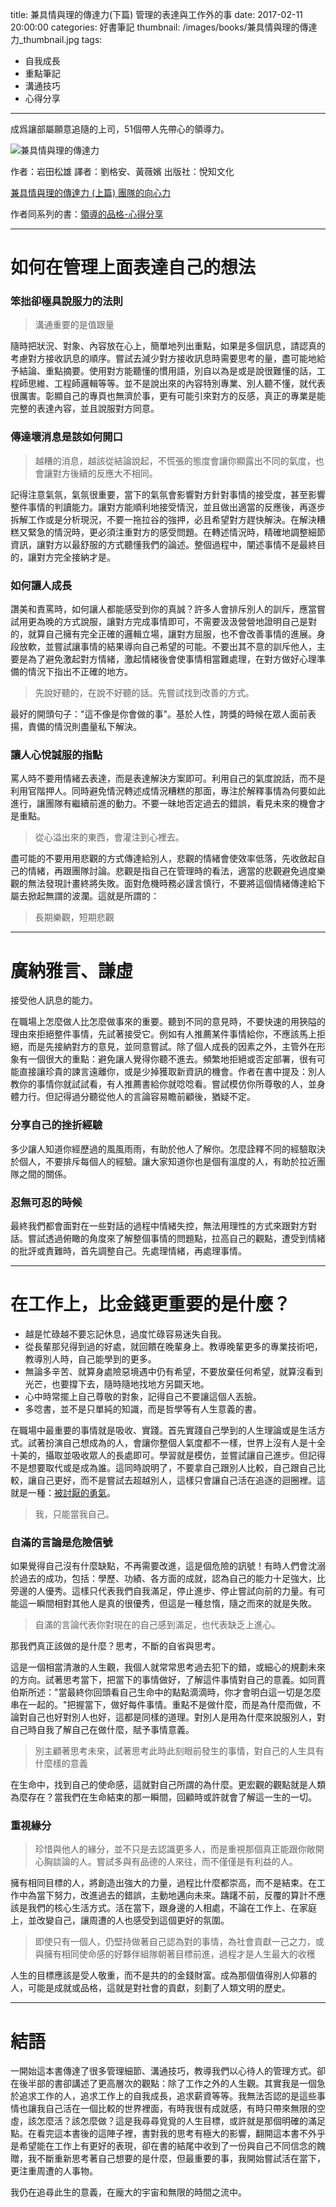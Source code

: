 title: 兼具情與理的傳達力(下篇) 管理的表達與工作外的事
date: 2017-02-11 20:00:00
categories: 好書筆記
thumbnail: /images/books/兼具情與理的傳達力_thumbnail.jpg
tags:
- 自我成長
- 重點筆記
- 溝通技巧
- 心得分享
---

成爲讓部屬願意追隨的上司，51個帶人先帶心的領導力。

![兼具情與理的傳達力](/images/books/兼具情與理的傳達力.jpg)

作者：岩田松雄
譯者：劉格安、黃薇嬪
出版社：悅知文化

[兼具情與理的傳達力 (上篇) 團隊的向心力](/2017/02/11/20170211_BOOKS_兼具情與理的傳達力-1/)

作者同系列的書：[領導的品格-心得分享](/2017/03/03/20170303_BOOKS_領導的品格/)

*****

# 如何在管理上面表達自己的想法

### 笨拙卻極具說服力的法則

> 溝通重要的是值跟量

隨時把狀況、對象、內容放在心上，簡單地列出重點，如果是多個訊息，請認真的考慮對方接收訊息的順序。嘗試去減少對方接收訊息時需要思考的量，盡可能地給予結論、重點摘要。使用對方能聽懂的慣用語，別自以為是或是說很難懂的話，工程師思維、工程師邏輯等等。並不是說出來的內容特別專業、別人聽不懂，就代表很厲害。彰顯自己的專頁也無濟於事，更有可能引來對方的反感，真正的專業是能完整的表達內容，並且說服對方同意。

### 傳達壞消息是該如何開口

<!-- more -->

> 越糟的消息，越該從結論說起，不慌張的態度會讓你顯露出不同的氣度，也會讓對方後續的反應大不相同。

記得注意氣氛，氣氛很重要，當下的氣氛會影響對方針對事情的接受度，甚至影響整件事情的判讀能力。讓對方能順利地接受情況，並且做出適當的反應後，再逐步拆解工作或是分析現況，不要一拖拉谷的強押，必且希望對方趕快解決。在解決糟糕又緊急的情況時，更必須注重對方的感受問題。在轉述情況時，精確地調整細節資訊，讓對方以最舒服的方式聽懂我們的論述。整個過程中，闡述事情不是最終目的，讓對方完全接納才是。

### 如何讓人成長

讚美和責罵時，如何讓人都能感受到你的真誠？許多人會排斥別人的訓斥，應當嘗試用更為晚的方式說服，讓對方完成事情即可，不需要汲汲營營地證明自己是對的，就算自己擁有完全正確的邏輯立場，讓對方屈服，也不會改善事情的進展。身段放軟，並嘗試讓事情的結果導向自己希望的可能。不要出其不意的訓斥他人，主要是為了避免激起對方情緒，激起情緒後會使事情相當難處理，在對方做好心理準備的情況下指出不正確的地方。

> 先說好聽的，在說不好聽的話。先嘗試找到改善的方式。

最好的開頭句子："這不像是你會做的事"。基於人性，誇獎的時候在眾人面前表揚，責備的情況則盡量私下解決。

### 讓人心悅誠服的指點

罵人時不要用情緒去表達，而是表達解決方案即可。利用自己的氣度說話，而不是利用官階押人。同時避免情況轉述成情況糟糕的那面，專注於解釋事情為何要如此進行，讓團隊有繼續前進的動力。不要一昧地否定過去的錯誤，看見未來的機會才是重點。

> 從心溢出來的東西，會灌注到心裡去。

盡可能的不要用用悲觀的方式傳達給別人，悲觀的情緒會使效率低落，先收斂起自己的情緒，再跟團隊討論。悲觀是指自己在管理時的看法，適當的悲觀避免過度樂觀的無法發現計畫終將失敗。面對危機時務必謹言慎行，不要將這個情緒傳達給下屬去掀起無謂的波瀾。這就是所謂的：

> 長期樂觀，短期悲觀

****

# 廣納雅言、謙虛

接受他人訊息的能力。

在職場上怎麼做人比怎麼做事來的重要。聽到不同的意見時，不要快速的用狹隘的理由來拒絕整件事情，先試著接受它。例如有人推薦某件事情給你，不應該馬上拒絕，而是先接納對方的意見，並同意嘗試。除了個人成長的因素之外，主管外在形象有一個很大的重點：避免讓人覺得你聽不進去。頻繁地拒絕或否定部署，很有可能直接讓珍貴的諫言遠離你，或是少掉獲取新資訊的機會。作者在書中提及：別人教你的事情你就試試看，有人推薦書給你就唸唸看。嘗試模仿你所尊敬的人，並身體力行。但記得過分聽從他人的言論容易瞻前顧後，猶疑不定。

### 分享自己的挫折經驗

多少讓人知道你經歷過的風風雨雨，有助於他人了解你。怎麼詮釋不同的經驗取決於個人，不要排斥每個人的經驗。讓大家知道你也是個有溫度的人，有助於拉近團隊之間的關係。

### 忍無可忍的時候

最終我們都會面對在一些對話的過程中情緒失控，無法用理性的方式來跟對方對話。嘗試透過俯瞰的角度來了解整個事情的問題點，拉高自己的觀點，遭受到情緒的批評或責難時，首先調整自己。先處理情緒，再處理事情。

*****

# 在工作上，比金錢更重要的是什麼？

* 越是忙碌越不要忘記休息，過度忙碌容易迷失自我。
* 從長輩那兒得到過的好處，就回饋在晚輩身上。教導晚輩更多的專業技術吧，教導別人時，自己能學到的更多。
* 無論多辛苦、就算身處險惡境遇中仍有希望，不要放棄任何希望，就算沒看到光芒，也要撐下去，隨時隨地找地方另闢天地。
* 心中時常擺上自己尊敬的對象，記得自己不要讓這個人丟臉。
* 多唸書，並不是只單純的知識，而是哲學等有人生意義的書。

在職場中最重要的事情就是吸收、實踐。首先實踐自己學到的人生理論或是生活方式。試著扮演自己想成為的人，會讓你整個人氣度都不一樣，世界上沒有人是十全十美的，攝取並吸收眾人的長處即可。學習就是模仿，並嘗試讓自己進步。但記得不是想要取代或是成為誰。這同時說明了，不要拿自己跟別人比較，自己跟自己比較，讓自己更好，而不是嘗試去超越別人，這樣只會讓自己活在追逐的迴圈裡。這就是一種：[被討厭的勇氣](/2017/01/31/20170131_BOOKS_被討厭的勇氣1-1/)。

> 我，只能當我自己。

### 自滿的言論是危險信號

如果覺得自己沒有什麼缺點，不再需要改進，這是個危險的訊號！有時人們會沈溺於過去的成功，包括：學歷、功績、各方面的成就，認為自己的能力十足強大，比旁邊的人優秀。這樣只代表我們自我滿足，停止進步、停止嘗試向前的力量。有可能這一瞬間相對其他人是真的很優秀，但這是一種怠惰，隨之而來的就是失敗。

> 自滿的言論代表你對現在的自己感到滿足，也代表缺乏上進心。

那我們真正該做的是什麼？思考，不斷的自省與思考。

這是一個相當清澈的人生觀，我個人就常常思考過去犯下的錯，或細心的規劃未來的方向。試著思考當下，把當下的事情做好，了解這件事情對自己的意義。如同賈伯斯所述："當最終你回頭看自己生命中的點點滴滴時，你才會明白這一切是怎麼串在一起的。"把握當下，做好每件事情。重點不是做什麼，而是為什麼而做，不論對自己也好對別人也好，這都是同樣的道理。對別人是用為什麼來說服別人，對自己時自我了解自己在做什麼，賦予事情意義。

> 別主顧著思考未來，試著思考此時此刻眼前發生的事情，對自己的人生具有什麼樣的意義

在生命中，找到自己的使命感，這就對自己所謂的為什麼。更宏觀的觀點就是人類為麼存在？當我們在生命結束的那一瞬間，回顧時或許就會了解這一生的一切。

### 重視緣分

> 珍惜與他人的緣分，並不只是去認識更多人，而是重視那個真正能跟你敞開心胸談論的人。嘗試多與有品德的人來往，而不僅僅是有利益的人。

擁有相同目標的人，將創造出強大的力量，過程比什麼都崇高，而不是結束。在工作中為當下努力，改進過去的錯誤，主動地邁向未來。躊躇不前，反覆的算計不應該是我們的核心生活方式。活在當下，跟身邊的人相處，不論在工作上、在家庭上，並改變自己，讓周遭的人也感受到這個更好的氛圍。

> 即使只有一個人，仍堅持做著自己認為對的事情，為社會貢獻一己之力，或與擁有相同使命感的好夥伴組隊朝著目標前進，過程才是人生最大的收穫

人生的目標應該是受人敬重，而不是共的的金錢財富。成為那個值得別人仰慕的人，可能是成就或品格，這就是對社會的貢獻，刻劃了人類文明的歷史。

*****

# 結語

一開始這本書傳達了很多管理細節、溝通技巧，教導我們以心待人的管理方式。卻在後半部的書卻講述了更高層次的觀點：除了工作之外的人生觀。其實我是一個急於追求工作的人，追求工作上的自我成長，追求薪資等等。我無法否認的是這些事情也讓我自己活在一個比較的世界裡面，有時我很有成就感，有時只帶來無限的空虛，該怎麼活？該怎麼做？這是我尋尋覓覓的人生目標，或許就是那個明確的滿足點。在看完這本書後的這陣子裡，書對我的思考有極大的影響，翻開這本書不外乎是希望能在工作上有更好的表現，卻在書的結尾中收到了一份與自己不同信念的餽贈，我不斷重新思考著自己想要的是什麼，但最重要的事，我開始嘗試活在當下，更注重周遭的人事物。

我仍在追尋此生的意義，在龐大的宇宙和無限的時間之流中。
